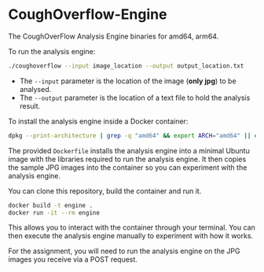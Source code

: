# CoughOverflow-Engine

The CoughOverFlow Analysis Engine binaries for amd64, arm64.

To run the analysis engine:

```bash
./coughoverflow --input image_location --output output_location.txt
```
* The `--input` parameter is the location of the image (**only jpg**) to be analysed.
* The `--output` parameter is the location of a text file to hold the analysis result.

To install the analysis engine inside a Docker container:

```bash
dpkg --print-architecture | grep -q "amd64" && export ARCH="amd64" || export ARCH="arm64" && wget https://github.com/CSSE6400/CoughOverflow-Engine/releases/download/v1.0/overflowengine-${ARCH} -O overflowengine && chmod +x overflowengine
```

The provided `Dockerfile` installs the analysis engine into a minimal Ubuntu image with the libraries required to run the analysis engine.
It then copies the sample JPG images into the container so you can experiment with the analysis engine.

You can clone this repository, build the container and run it.
```bash
docker build -t engine .
docker run -it --rm engine
```

This allows you to interact with the container through your terminal.
You can then execute the analysis engine manually to experiment with how it works.

For the assignment, you will need to run the analysis engine on the JPG images you receive via a POST request.